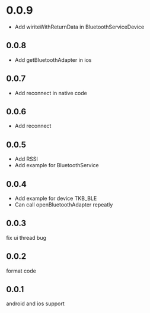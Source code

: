 
# 0.0.9
* Add wiriteWithReturnData in BluetoothServiceDevice

## 0.0.8
* Add getBluetoothAdapter in ios


## 0.0.7

* Add reconnect in native code


## 0.0.6

* Add reconnect


## 0.0.5

* Add RSSI
* Add example for BluetoothService


## 0.0.4

* Add example for device TKB_BLE
* Can call openBluetoothAdapter repeatly

## 0.0.3

fix ui thread bug


## 0.0.2

format code

## 0.0.1

android and ios support




